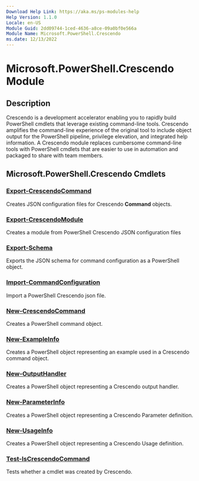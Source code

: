 ```yaml
---
Download Help Link: https://aka.ms/ps-modules-help
Help Version: 1.1.0
Locale: en-US
Module Guid: 2dd09744-1ced-4636-a8ce-09a0bf0e566a
Module Name: Microsoft.PowerShell.Crescendo
ms.date: 12/13/2022
---
```


# Microsoft.PowerShell.Crescendo Module

## Description

Crescendo is a development accelerator enabling you to rapidly build PowerShell cmdlets that
leverage existing command-line tools. Crescendo amplifies the command-line experience of the
original tool to include object output for the PowerShell pipeline, privilege elevation, and
integrated help information. A Crescendo module replaces cumbersome command-line tools with
PowerShell cmdlets that are easier to use in automation and packaged to share with team members.

## Microsoft.PowerShell.Crescendo Cmdlets

### [Export-CrescendoCommand](Export-CrescendoCommand.md)
Creates JSON configuration files for Crescendo **Command** objects.

### [Export-CrescendoModule](Export-CrescendoModule.md)
Creates a module from PowerShell Crescendo JSON configuration files

### [Export-Schema](Export-Schema.md)
Exports the JSON schema for command configuration as a PowerShell object.

### [Import-CommandConfiguration](Import-CommandConfiguration.md)
Import a PowerShell Crescendo json file.

### [New-CrescendoCommand](New-CrescendoCommand.md)
Creates a PowerShell command object.

### [New-ExampleInfo](New-ExampleInfo.md)
Creates a PowerShell object representing an example used in a Crescendo command object.

### [New-OutputHandler](New-OutputHandler.md)
Creates a PowerShell object representing a Crescendo output handler.

### [New-ParameterInfo](New-ParameterInfo.md)
Creates a PowerShell object representing a Crescendo Parameter definition.

### [New-UsageInfo](New-UsageInfo.md)
Creates a PowerShell object representing a Crescendo Usage definition.

### [Test-IsCrescendoCommand](Test-IsCrescendoCommand.md)
Tests whether a cmdlet was created by Crescendo.
